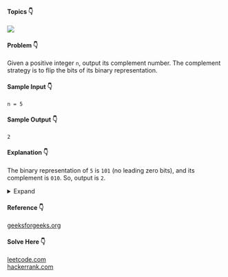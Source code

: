 #### Topics :point_down:
![](https://img.shields.io/badge/-bit--manipulation-wheat)

#### Problem :point_down:
Given a positive integer `n`, output its complement number. The complement strategy is to flip the bits of its binary representation.
#### Sample Input :point_down:
```
n = 5
```
#### Sample Output :point_down:
```
2
```
#### Explanation :point_down:
The binary representation of `5` is `101` (no leading zero bits), and its complement is `010`. So, output is `2`.
<details>
<summary>Expand</summary>

#### Python :point_down:
```py
def solve(n):
    c = ''
    while (n):
        c += '0' if (n % 2) else '1'
        n //= 2

    return int(c[::-1], base=2)
```  
#### Time Complexity :point_down:
```
O(log n)
```
#### Space Complexity :point_down:
```
O(log n)
```  
#### Python :point_down:
```py
def solve(n):
    l = int(math.log(n, 2)) + 1
    for i in range(l):
        n = (n ^ (1 << i))

    return n
```  
#### Time Complexity :point_down:
```
O(log n)
```
#### Space Complexity :point_down:
```
O(1)
```
#### Space Complexity :point_down:
```
O(log n)
```  
#### Python :point_down:
```py
def solve(n):
    return 4294967295 - n
```  
#### Note :point_down:
This works only if `n` is 32-bit integer.
#### Time Complexity :point_down:
```
O(1)
```
#### Space Complexity :point_down:
```
O(1)
```
</details>

#### Reference :point_down:
[geeksforgeeks.org](https://www.geeksforgeeks.org/invert-actual-bits-number/)
#### Solve Here :point_down:
[leetcode.com](https://leetcode.com/problems/number-complement/)  
[hackerrank.com](https://www.hackerrank.com/challenges/flipping-bits/problem)
